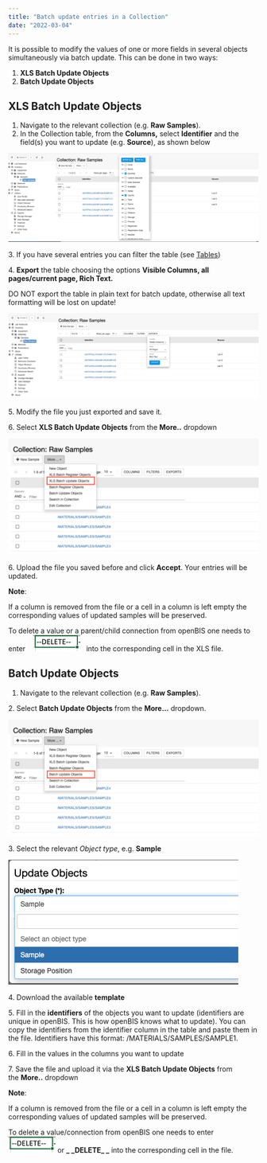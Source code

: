 ```yaml
---
title: "Batch update entries in a Collection"
date: "2022-03-04"
---
```


It is possible to modify the values of one or more fields in several objects simultaneously via batch update. This can be done in two ways:

1. **XLS Batch Update Objects**
2. **Batch Update Objects**

## XLS Batch Update Objects

1. Navigate to the relevant collection (e.g. **Raw Samples**).
2. In the Collection table, from the **Columns,** select **Identifier** and the field(s) you want to update (e.g. **Source**), as shown below

![](images/select-colums-for-batch-export-1024x361.png)

3\. If you have several entries you can filter the table (see [Tables](https://openbis.ch/index.php/docs/user-documentation-20-10-3/additional-functionalities/tables/))

4\. **Export** the table choosing the options **Visible Columns, all pages/current page, Rich Text.**

DO NOT export the table in plain text for batch update, otherwise all text formatting will be lost on update!

![](images/batch-update-table-export-1024x349.png)

5\. Modify the file you just exported and save it.

6\. Select **XLS Batch Update Objects** from the **More..** dropdown

![](images/XLS-batch-update-dropdown-1024x476.png)

6\. Upload the file you saved before and click **Accept**. Your entries will be updated.

**Note**: 

If a column is removed from the file or a cell in a column is left empty the corresponding values of updated samples will be preserved.

To delete a value or a parent/child connection from openBIS one needs to enter    ![](images/Screenshot-2022-10-13-at-15.59.01.png)   into the corresponding cell in the XLS file.

## Batch Update Objects

1. Navigate to the relevant collection (e.g. **Raw Samples**).

2\. Select **Batch Update Objects** from the **More...** dropdown.

![](images/batch-update-1-1024x476.png)

3\. Select the relevant _Object_ _type_, e.g. **Sample** 

![](images/old-batch-update.png)

4\. Download the available **template**

5\. Fill in the **identifiers** of the objects you want to update (identifiers are unique in openBIS. This is how openBIS knows what to update). You can copy the identifiers from the identifier column in the table and paste them in the file. Identifiers have this format: /MATERIALS/SAMPLES/SAMPLE1.

6\. Fill in the values in the columns you want to update

7\. Save the file and upload it via the **XLS Batch Update Objects** from the **More..** dropdown

**Note**:

If a column is removed from the file or a cell in a column is left empty the corresponding values of updated samples will be preserved.

To delete a value/connection from openBIS one needs to enter ![](images/Screenshot-2022-10-13-at-15.59.01-1.png) or **\_ \_DELETE\_ \_** into the corresponding cell in the file.
